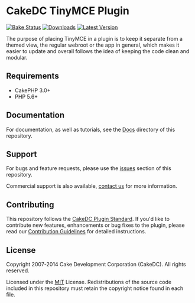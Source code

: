 CakeDC TinyMCE Plugin
=====================

[![Bake Status](https://secure.travis-ci.org/CakeDC/TinyMCE.png?branch=master)](http://travis-ci.org/CakeDC/TinyMCE)
[![Downloads](https://poser.pugx.org/CakeDC/TinyMCE/d/total.png)](https://packagist.org/packages/CakeDC/TinyMCE)
[![Latest Version](https://poser.pugx.org/CakeDC/TinyMCE/v/stable.png)](https://packagist.org/packages/CakeDC/TinyMCE)

The purpose of placing TinyMCE in a plugin is to keep it separate from a themed view, the regular webroot or the app in general, which makes it easier to update and overall follows the idea of keeping the code clean and modular.

Requirements
------------

* CakePHP 3.0+
* PHP 5.6+

Documentation
-------------

For documentation, as well as tutorials, see the [Docs](Docs/Home.md) directory of this repository.

Support
-------

For bugs and feature requests, please use the [issues](https://github.com/CakeDC/TinyMCE/issues) section of this repository.

Commercial support is also available, [contact us](http://cakedc.com/contact) for more information.

Contributing
------------

This repository follows the [CakeDC Plugin Standard](http://cakedc.com/plugin-standard). If you'd like to contribute new features, enhancements or bug fixes to the plugin, please read our [Contribution Guidelines](http://cakedc.com/contribution-guidelines) for detailed instructions.

License
-------

Copyright 2007-2014 Cake Development Corporation (CakeDC). All rights reserved.

Licensed under the [MIT](http://www.opensource.org/licenses/mit-license.php) License. Redistributions of the source code included in this repository must retain the copyright notice found in each file.